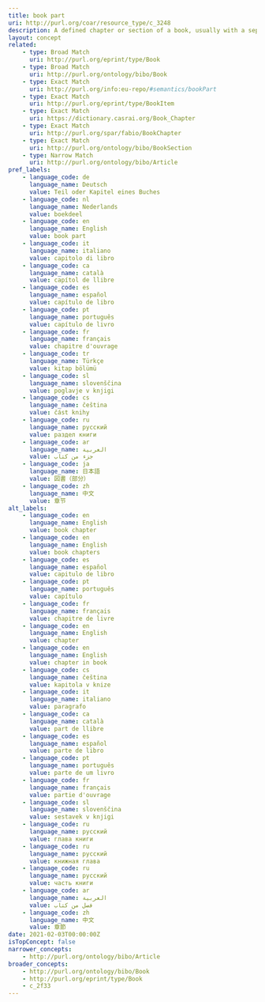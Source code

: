 ```yaml
---
title: book part
uri: http://purl.org/coar/resource_type/c_3248
description: A defined chapter or section of a book, usually with a separate title or number.
layout: concept
related:
    - type: Broad Match
      uri: http://purl.org/eprint/type/Book
    - type: Broad Match
      uri: http://purl.org/ontology/bibo/Book
    - type: Exact Match
      uri: http://purl.org/info:eu-repo/#semantics/bookPart
    - type: Exact Match
      uri: http://purl.org/eprint/type/BookItem
    - type: Exact Match
      uri: https://dictionary.casrai.org/Book_Chapter
    - type: Exact Match
      uri: http://purl.org/spar/fabio/BookChapter
    - type: Exact Match
      uri: http://purl.org/ontology/bibo/BookSection
    - type: Narrow Match
      uri: http://purl.org/ontology/bibo/Article
pref_labels:
    - language_code: de
      language_name: Deutsch
      value: Teil oder Kapitel eines Buches
    - language_code: nl
      language_name: Nederlands
      value: boekdeel
    - language_code: en
      language_name: English
      value: book part
    - language_code: it
      language_name: italiano
      value: capitolo di libro
    - language_code: ca
      language_name: català
      value: capítol de llibre
    - language_code: es
      language_name: español
      value: capítulo de libro
    - language_code: pt
      language_name: português
      value: capítulo de livro
    - language_code: fr
      language_name: français
      value: chapitre d'ouvrage
    - language_code: tr
      language_name: Türkçe
      value: kitap bölümü
    - language_code: sl
      language_name: slovenščina
      value: poglavje v knjigi
    - language_code: cs
      language_name: čeština
      value: část knihy
    - language_code: ru
      language_name: русский
      value: раздел книги
    - language_code: ar
      language_name: العربية
      value: جزء من كتاب
    - language_code: ja
      language_name: 日本語
      value: 図書（部分）
    - language_code: zh
      language_name: 中文
      value: 章节
alt_labels:
    - language_code: en
      language_name: English
      value: book chapter
    - language_code: en
      language_name: English
      value: book chapters
    - language_code: es
      language_name: español
      value: capitulo de libro
    - language_code: pt
      language_name: português
      value: capítulo
    - language_code: fr
      language_name: français
      value: chapitre de livre
    - language_code: en
      language_name: English
      value: chapter
    - language_code: en
      language_name: English
      value: chapter in book
    - language_code: cs
      language_name: čeština
      value: kapitola v knize
    - language_code: it
      language_name: italiano
      value: paragrafo
    - language_code: ca
      language_name: català
      value: part de llibre
    - language_code: es
      language_name: español
      value: parte de libro
    - language_code: pt
      language_name: português
      value: parte de um livro
    - language_code: fr
      language_name: français
      value: partie d'ouvrage
    - language_code: sl
      language_name: slovenščina
      value: sestavek v knjigi
    - language_code: ru
      language_name: русский
      value: глава книги
    - language_code: ru
      language_name: русский
      value: книжная глава
    - language_code: ru
      language_name: русский
      value: часть книги
    - language_code: ar
      language_name: العربية
      value: فصل من كتاب
    - language_code: zh
      language_name: 中文
      value: 章節
date: 2021-02-03T00:00:00Z
isTopConcept: false
narrower_concepts:
    - http://purl.org/ontology/bibo/Article
broader_concepts:
    - http://purl.org/ontology/bibo/Book
    - http://purl.org/eprint/type/Book
    - c_2f33
---
```


